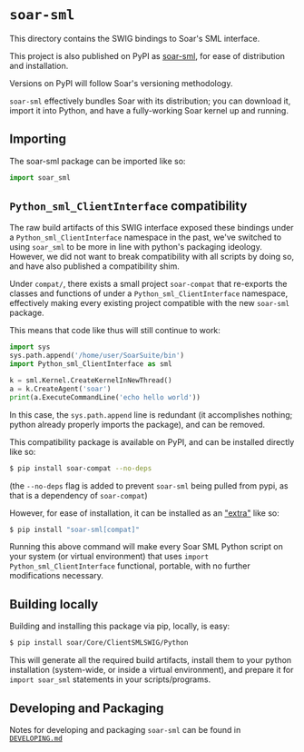 # `soar-sml`

This directory contains the SWIG bindings to Soar's SML interface.

This project is also published on PyPI as [soar-sml](https://pypi.org/project/soar-sml/),
for ease of distribution and installation.

Versions on PyPI will follow Soar's versioning methodology.

`soar-sml` effectively bundles Soar with its distribution; you can download it, import it into Python,
and have a fully-working Soar kernel up and running.

## Importing

The soar-sml package can be imported like so:

```Python
import soar_sml
```

## `Python_sml_ClientInterface` compatibility

The raw build artifacts of this SWIG interface exposed these bindings under a `Python_sml_ClientInterface` namespace
in the past, we've switched to using `soar_sml` to be more in line with python's packaging ideology. However,
we did not want to break compatibility with all scripts by doing so, and have also published a compatibility shim.

Under `compat/`, there exists a small project `soar-compat` that re-exports the classes and functions of under a
`Python_sml_ClientInterface` namespace, effectively making every existing project compatible with the new `soar-sml`
package.

This means that code like thus will still continue to work:

```Python
import sys
sys.path.append('/home/user/SoarSuite/bin')
import Python_sml_ClientInterface as sml

k = sml.Kernel.CreateKernelInNewThread()
a = k.CreateAgent('soar')
print(a.ExecuteCommandLine('echo hello world'))
```

In this case, the `sys.path.append` line is redundant (it accomplishes nothing; python already properly imports
the package), and can be removed.

This compatibility package is available on PyPI, and can be installed directly like so:

```bash
$ pip install soar-compat --no-deps
```
(the `--no-deps` flag is added to prevent `soar-sml` being pulled from pypi, as that is a dependency of
`soar-compat`)

However, for ease of installation, it can be installed as an ["extra"](https://stackoverflow.com/a/52475030/8700553)
like so:

```bash
$ pip install "soar-sml[compat]"
```

Running this above command will make every Soar SML Python script on your system (or virtual environment) that uses
`import Python_sml_ClientInterface` functional, portable, with no further modifications necessary.

## Building locally

Building and installing this package via pip, locally, is easy:

```BASH
$ pip install soar/Core/ClientSMLSWIG/Python
```

This will generate all the required build artifacts, install them to your python installation (system-wide, or
inside a virtual environment), and prepare it for `import soar_sml` statements in your scripts/programs.

## Developing and Packaging

Notes for developing and packaging `soar-sml` can be found in [`DEVELOPING.md`](./DEVELOPING.md)
